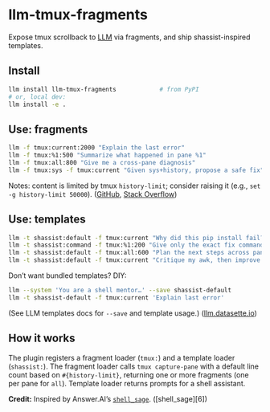 # llm-tmux-fragments

Expose tmux scrollback to [LLM](https://llm.datasette.io/) via fragments, and ship shassist-inspired templates.

## Install
```bash
llm install llm-tmux-fragments            # from PyPI
# or, local dev:
llm install -e .
```

## Use: fragments

```bash
llm -f tmux:current:2000 "Explain the last error"
llm -f tmux:%1:500 "Summarize what happened in pane %1"
llm -f tmux:all:800 "Give me a cross-pane diagnosis"
llm -f tmux:sys -f tmux:current "Given sys+history, propose a safe fix"
```

Notes: content is limited by tmux `history-limit`; consider raising it (e.g., `set -g history-limit 50000`). ([GitHub][4], [Stack Overflow][5])

## Use: templates

```bash
llm -t shassist:default -f tmux:current "Why did this pip install fail?"
llm -t shassist:command -f tmux:%1:200 "Give only the exact fix command"
llm -t shassist:default -f tmux:all:600 "Plan the next steps across panes"
llm -t shassist:default -f tmux:current "Critique my awk, then improve it"
```

Don’t want bundled templates? DIY:

```bash
llm --system 'You are a shell mentor…' --save shassist-default
llm -t shassist-default -f tmux:current 'Explain last error'
```

(See LLM templates docs for `--save` and template usage.) ([llm.datasette.io][3])

## How it works

The plugin registers a fragment loader (`tmux:`) and a template loader (`shassist:`). The fragment loader calls `tmux capture-pane` with a default line count based on `#{history-limit}`, returning one or more fragments (one per pane for `all`). Template loader returns prompts for a shell assistant.

**Credit:** Inspired by Answer.AI’s [`shell_sage`](https://ssage.answer.ai/). ([shell_sage][6])

[1]: https://llm.datasette.io/en/stable/
[2]: https://man7.org/linux/man-pages/man1/tmux.1.html
[3]: https://llm.datasette.io/en/stable/templates.html
[4]: https://stackoverflow.com/questions/18760288/how-to-increase-scrollback-buffer-size-in-tmux
[5]: https://ssage.answer.ai/
